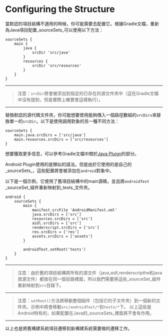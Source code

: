 # Configuring the Structure

當默認的項目結構不適用的時候，你可能需要去配置它。根據Gradle文檔，重新為Java項目配置_sourceSets_可以使用以下方法：

    sourceSets {
        main {
            java {
                srcDir 'src/java'
            }
            resources {
                srcDir 'src/resources'
            }
        }
    }

---

> 注意：`srcDir`將會被添加到指定的已存在的源文件夾中（這在Gradle文檔中沒有提到，但是實際上確實會這樣執行）。

---

替換默認的源代碼文件夾，你可能想要使用能夠傳入一個路徑數組的`srcDirs`來替換單一的`srcDir`。以下是使用調用對象的另一種不同方法：

    sourceSets {
        main.java.srcDirs = ['src/java']
        main.resources.srcDirs = ['src/resources']
    }

想要獲取更多信息，可以參考Gradle文檔中關於[Java Pluign](http://gradle.org/docs/current/userguide/java_plugin.html)的部分。

Android Plugin使用的是類似的語法。但是由於它使用的是自己的_sourceSets_，這些配置將會被添加在`android`對象中。

以下是一個示例，它使用了舊項目結構中的main源碼，並且將`androidTest` _sourceSet_組件重新映射到_tests_文件夾。

    android {
        sourceSets {
            main {
                manifest.srcFile 'AndroidManifest.xml'
                java.srcDirs = ['src']
                resources.srcDirs = ['src']
                aidl.srcDirs = ['src']
                renderscript.srcDirs = ['src']
                res.srcDirs = ['res']
                assets.srcDirs = ['assets']
            }

            androidTest.setRoot('tests')
        }
    }

---

> 注意：由於舊的項目結構將所有的源文件（java,aidl,renderscripthe和java資源文件）都放在同一個目錄裡面，所以我們需要將這些_sourceSet_組件重新映射到`src`目錄下。

---

> 注意：`setRoot()`方法將移動整個組件（包括它的子文件夾）到一個新的文件夾。示例中將會移動`src/androidTest/*`到`tests/*`下。
以上這些是Android特有的，如果配置在Java的_sourceSets_裡面將不會有作用。

---

以上也是將舊構建系統項目遷移到新構建系統需要做的遷移工作。
